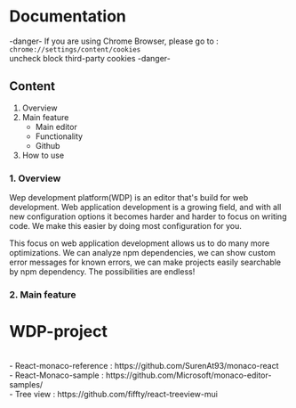 ﻿# Documentation
 
 -danger-
 If you are using Chrome Browser, please go to :<br/>
       `chrome://settings/content/cookies`<br/>
 uncheck block third-party cookies
 -danger-

## Content
1. Overview
2. Main feature
    * Main editor
    * Functionality
    * Github
3. How to use

### 1. Overview
Wep development platform(WDP) is an editor that's build for web development. Web application development is a growing field, and with all new configuration options it becomes harder and harder to focus on writing code. We make this easier by doing most configuration for you.

This focus on web application development allows us to do many more optimizations. We can analyze npm dependencies, we can show custom error messages for known errors, we can make projects easily searchable by npm dependency. The possibilities are endless!

### 2. Main feature




# WDP-project
<br/>
    - React-monaco-reference : https://github.com/SurenAt93/monaco-react<br/>
    - React-Monaco-sample : https://github.com/Microsoft/monaco-editor-samples/<br/>
    - Tree view : https://github.com/fiffty/react-treeview-mui



